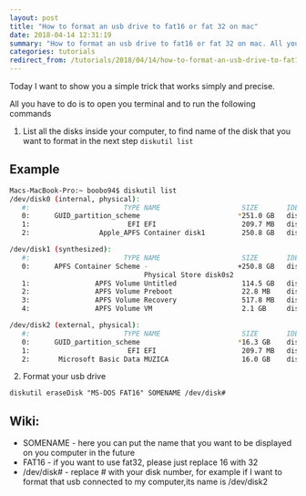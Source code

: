 ```yaml
---
layout: post
title: "How to format an usb drive to fat16 or fat 32 on mac"
date: 2018-04-14 12:31:19
summary: "How to format an usb drive to fat16 or fat 32 on mac. All you have to do is to open you terminal and to run the following commands"
categories: tutorials
redirect_from: /tutorials/2018/04/14/how-to-format-an-usb-drive-to-fat16-or-fat32-on-mac/
---
```


Today I want to show you a simple trick that works simply and precise.

All you have to do is to open you terminal and to run the following commands

1. List all the disks inside your computer, to find name of the disk that you want to format in the next step 
`diskutil list`

## Example

```Bash
Macs-MacBook-Pro:~ boobo94$ diskutil list
/dev/disk0 (internal, physical):
   #:                       TYPE NAME                    SIZE       IDENTIFIER
   0:      GUID_partition_scheme                        *251.0 GB   disk0
   1:                        EFI EFI                     209.7 MB   disk0s1
   2:                 Apple_APFS Container disk1         250.8 GB   disk0s2

/dev/disk1 (synthesized):
   #:                       TYPE NAME                    SIZE       IDENTIFIER
   0:      APFS Container Scheme -                      +250.8 GB   disk1
                                 Physical Store disk0s2
   1:                APFS Volume Untitled                114.5 GB   disk1s1
   2:                APFS Volume Preboot                 22.8 MB    disk1s2
   3:                APFS Volume Recovery                517.8 MB   disk1s3
   4:                APFS Volume VM                      2.1 GB     disk1s4

/dev/disk2 (external, physical):
   #:                       TYPE NAME                    SIZE       IDENTIFIER
   0:      GUID_partition_scheme                        *16.3 GB    disk2
   1:                        EFI EFI                     209.7 MB   disk2s1
   2:       Microsoft Basic Data MUZICA                  16.0 GB    disk2s2
```

2. Format your usb drive

`diskutil eraseDisk "MS-DOS FAT16" SOMENAME /dev/disk#`

## Wiki:

+ SOMENAME - here you can put the name that you want to be displayed on you computer in the future
+ FAT16 - if you want to use fat32, please just replace 16 with 32
+ /dev/disk# - replace # with your disk number, for example if I want to format that usb connected to my computer,its name is /dev/disk2